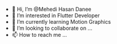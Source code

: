 - 👋 Hi, I’m @Mehedi Hasan Danee
- 👀 I’m interested in Flutter Developer
- 🌱 I’m currently learning Motion Graphics
- 💞️ I’m looking to collaborate on ...
- 📫 How to reach me ...

<!---
mehedihasanpl/mehedihasanpl is a ✨ special ✨ repository because its `README.md` (this file) appears on your GitHub profile.
You can click the Preview link to take a look at your changes.
--->
